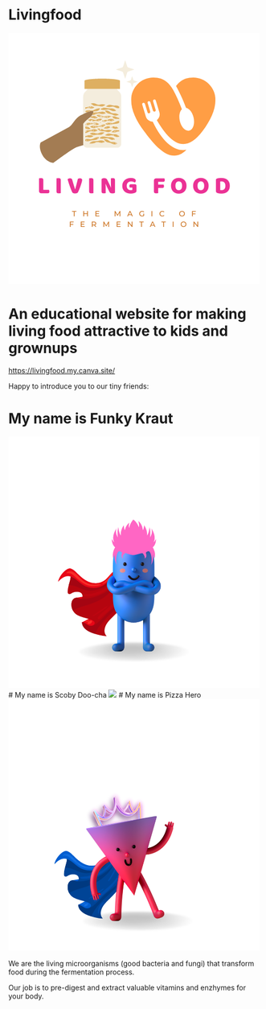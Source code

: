 # Livingfood
![](images/living_food_logo_transparent.png)

# An educational website for making living food attractive to kids and grownups
https://livingfood.my.canva.site/

Happy to introduce you to our tiny friends:
# My name is Funky Kraut
<img src="images/Funky.png" width="500">
# My name is Scoby Doo-cha
<img src="images/Funky, Scooby & Pizza.png" width="500">
# My name is Pizza Hero
<img src="images/Pizza.png" width="500">

We are the living microorganisms (good bacteria and fungi) that transform food during the fermentation process.

Our job is to pre-digest and extract valuable vitamins and enzhymes for your body.

